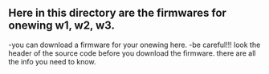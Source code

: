 ## Here in this directory are the firmwares for onewing w1, w2, w3.

-you can download a firmware for your onewing here.
-be careful!!! look the header of the source code before you download the firmware. there are all the info you need to know.

